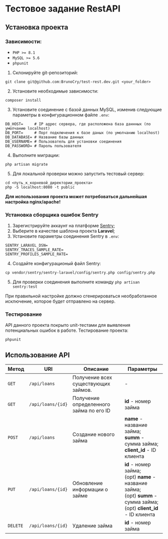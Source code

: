 # Тестовое задание RestAPI

## Установка проекта

### Зависимости:
* `PHP >= 8.1`
* `MySQL >= 5.6`
* `phpunit`

1. Склонируйте git-репозиторий:
```
git clone git@github.com:BrunoCry/test-rest.dev.git <your_folder>
```

2. Установите необходимые зависимости:
```
composer install
```

3. Установите соединение с базой данных MySQL, изменив следующие параметры в конфигурационном файле `.env`:
```
DB_HOST=     # IP адрес сервера, где расположена база даннных (по умолчанию localhost)
DB_PORT=     # Порт подключения к базе даных (по умолчанию localhost)
DB_DATABASE= # Название базы данных
DB_USERNAME= # Пользователь для установки соединения
DB_PASSWORD= # Пароль пользователя
```

4. Выполните миграции:
```
php artisan migrate
```

5. Для локальной проверки можно запустить тестовый сервер:
```
cd <путь_к_корневой_директории_проекта>
php -S localhost:8080 -t public
```
**Для использования проекта может потребоваться дальнейшая настройка nginx/apache!**

### Установка сборщика ошибок Sentry
1. Зарегистрируйте аккаунт на платформе [Sentry](https://sentry.io/);
2. Выберите в качестве шаблона проекта **Laravel**;
3. Установите параметры соединения Sentry в `.env`:
```
SENTRY_LARAVEL_DSN=
SENTRY_TRACES_SAMPLE_RATE=
SENTRY_PROFILES_SAMPLE_RATE=
```
4. Создайте конфигурационый файл Sentry:
```
cp vendor/sentry/sentry-laravel/config/sentry.php config/sentry.php
```
5. Для проверки соединения выполните команду `php artisan sentry:test`

При правильной настройке должно сгенерироваться необработанное исключение, которое будет отправлено на сервер.

### Тестирование
API данного проекта покрыто unit-тестами для выявления потенциальных ошибок в работе.
Тестирование проекта:
```
phpunit
```

## Использование API
| Метод    | URI               | Описание                                 | Параметры                                                                                                                         |
|----------|-------------------|------------------------------------------|-----------------------------------------------------------------------------------------------------------------------------------|
| `GET`    | `/api/loans`      | Получение всех существующих займов.      | -                                                                                                                                 |
| `GET `   | `/api/loans/{id}` | Получение определенного займа по его ID  | **id** - номер займа                                                                                                              |
| `POST`   | `/api/loans`      | Создание нового займа                    | **name** - название займа;<br> **summ** - сумма займа;<br> **client_id** - ID клиента                                             |
| `PUT`    | `/api/loans/{id}` | Обновление информации о займе            | **id** - номер займа;<br> (opt) **name** - название займа;<br> (opt) **summ** - сумма займа;<br> (opt) **client_id** - ID клиента |
| `DELETE` | `/api/loans/{id}` | Удаление займа                           | **id** - номер займа                                                                                                              |

